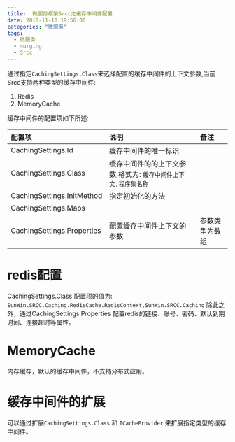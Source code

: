 ```yaml
---
title:  微服务框架Srcc之缓存中间件配置
date: 2018-11-10 19:56:00
categories: "微服务"
tags:
  - 微服务
  - surging
  - Srcc
---
```


通过指定`CachingSettings.Class`来选择配置的缓存中间件的上下文参数,当前Srcc支持两种类型的缓存中间件:
1. Redis
2. MemoryCache


缓存中间件的配置项如下所述:

| 配置项 | 说明 | 备注 |
|:-------------------|:-----------------|:---------------|
| CachingSettings.Id | 缓存中间件的唯一标识 | |
| CachingSettings.Class | 缓存中间件的的上下文参数,格式为: `缓存中间件上下文,程序集名称` | |
| CachingSettings.InitMethod | 指定初始化的方法 | |
| CachingSettings.Maps |  | |
| CachingSettings.Properties | 配置缓存中间件上下文的参数 | 参数类型为数组 |

# redis配置
CachingSettings.Class 配置项的值为: `SunWin.SRCC.Caching.RedisCache.RedisContext,SunWin.SRCC.Caching`
除此之外，通过CachingSettings.Properties 配置redis的链接、账号、密码、默认到期时间、连接超时等属性。

# MemoryCache
内存缓存，默认的缓存中间件，不支持分布式应用。

# 缓存中间件的扩展
可以通过扩展`CachingSettings.Class` 和 `ICacheProvider` 来扩展指定类型的缓存中间件。